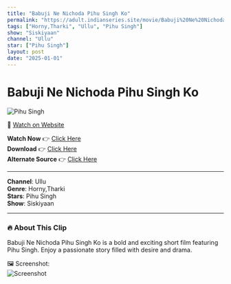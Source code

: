 ```yaml
---
title: "Babuji Ne Nichoda Pihu Singh Ko"
permalink: "https://adult.indianseries.site/movie/Babuji%20Ne%20Nichoda%20Pihu%20Singh%20Ko"
tags: ["Horny,Tharki", "Ullu", "Pihu Singh"]
show: "Siskiyaan"
channel: "Ullu"
star: ["Pihu Singh"]
layout: post
date: "2025-01-01"
---
```


# Babuji Ne Nichoda Pihu Singh Ko

![Pihu Singh](https://shorts.desisins.com/wp-content/uploads/2024/08/Babuji-Ne-Nichoda-Pihu-Singh-Ko-DesiSins.com_.jpg)

🔗 [Watch on Website](https://adult.indianseries.site/movie/Babuji%20Ne%20Nichoda%20Pihu%20Singh%20Ko)

**Watch Now** 👉 [Click Here](https://adult.indianseries.site/movie/Babuji%20Ne%20Nichoda%20Pihu%20Singh%20Ko)  
**Download** 👉 [Click Here](https://adult.indianseries.site/movie/Babuji%20Ne%20Nichoda%20Pihu%20Singh%20Ko)  
**Alternate Source** 👉 [Click Here](https://adult.indianseries.site/movie/Babuji%20Ne%20Nichoda%20Pihu%20Singh%20Ko)

---

**Channel**: Ullu  
**Genre**: Horny,Tharki  
**Stars**: Pihu Singh  
**Show**: Siskiyaan

---

### 🔥 About This Clip

Babuji Ne Nichoda Pihu Singh Ko is a bold and exciting short film featuring Pihu Singh. Enjoy a passionate story filled with desire and drama.
 
🖼️ Screenshot:  
![Screenshot](https://shorts.desisins.com/wp-content/uploads/2024/08/Babuji-Ne-Nichoda-Pihu-Singh-Ko-DesiSins.com_.jpg)
